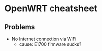 # OpenWRT cheatsheet

## Problems

* No Internet connection via WiFi
  * cause: E1700 firmware sucks?

